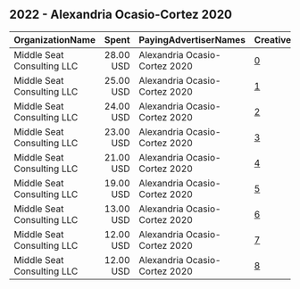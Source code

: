 ## 2022 - Alexandria Ocasio-Cortez 2020 
|OrganizationName|Spent|PayingAdvertiserNames|CreativeUrls|Impressions|Genders|AgeBrackets|CountryCodes|BillingAddresses|CandidateBallotInformation|
|:---|---:|:---|:---|---:|:---|:---|:---|:---|:---|
|Middle Seat Consulting  LLC|28.00 USD|Alexandria Ocasio-Cortez 2020|[0](https://www.snap.com/political-ads/asset/a540775c0fb046bbaf00272efe6acc8a20b8e2c01718054f9524c97de3c17157?mediaType=png)|2,973||18+|united states|"Po Box 21600,Washington,20009,US"|Alexandria Ocasio Cortez|
|Middle Seat Consulting  LLC|25.00 USD|Alexandria Ocasio-Cortez 2020|[1](https://www.snap.com/political-ads/asset/1dacce3efa6596b4ec2240cf5ee3bdc38809ae06dde0aa20d5933ee52965ba1d?mediaType=png)|3,740||18+|united states|"Po Box 21600,Washington,20009,US"|Alexandria Ocasio Cortez|
|Middle Seat Consulting  LLC|24.00 USD|Alexandria Ocasio-Cortez 2020|[2](https://www.snap.com/political-ads/asset/046c3fa2f62068c91d40443193238f8cb50842475440e04d94c67d9b6b8c6507?mediaType=png)|2,760||18+|united states|"Po Box 21600,Washington,20009,US"|Alexandria Ocasio Cortez|
|Middle Seat Consulting  LLC|23.00 USD|Alexandria Ocasio-Cortez 2020|[3](https://www.snap.com/political-ads/asset/8f96fd8d7255491fe7b9f11fb5eb7655496651811c7e3a1a99b65ff335ff74a6?mediaType=png)|2,984||18+|united states|"Po Box 21600,Washington,20009,US"|Alexandria Ocasio Cortez|
|Middle Seat Consulting  LLC|21.00 USD|Alexandria Ocasio-Cortez 2020|[4](https://www.snap.com/political-ads/asset/1812a2af6c6afc85e58f3d9f804b7c4497072128d1d62084f16534a70db10ea3?mediaType=png)|3,432||18+|united states|"Po Box 21600,Washington,20009,US"|Alexandria Ocasio Cortez|
|Middle Seat Consulting  LLC|19.00 USD|Alexandria Ocasio-Cortez 2020|[5](https://www.snap.com/political-ads/asset/b9d784c7ef3cd83bfe525d5672e95916c55f8acbda263b1342579fc87ea6aef7?mediaType=png)|1,944||18+|united states|"Po Box 21600,Washington,20009,US"|Alexandria Ocasio Cortez|
|Middle Seat Consulting  LLC|13.00 USD|Alexandria Ocasio-Cortez 2020|[6](https://www.snap.com/political-ads/asset/cf428e26a76d1a4d1a192695e1b4177f368c6a1e0e49b90d572aa2b4d34f7536?mediaType=png)|1,583||18+|united states|"Po Box 21600,Washington,20009,US"|Alexandria Ocasio Cortez|
|Middle Seat Consulting  LLC|12.00 USD|Alexandria Ocasio-Cortez 2020|[7](https://www.snap.com/political-ads/asset/8f88fbb5fd098325f35708fbb8ff6ab5f37e5c79df921c14504133a475d421d4?mediaType=png)|1,653||18+|united states|"Po Box 21600,Washington,20009,US"|Alexandria Ocasio Cortez|
|Middle Seat Consulting  LLC|12.00 USD|Alexandria Ocasio-Cortez 2020|[8](https://www.snap.com/political-ads/asset/7772e6cf10605b1d3db0109e735d8fc95c9e32520e13e683339e7195f89d26e0?mediaType=png)|1,883||18+|united states|"Po Box 21600,Washington,20009,US"|Alexandria Ocasio Cortez|
